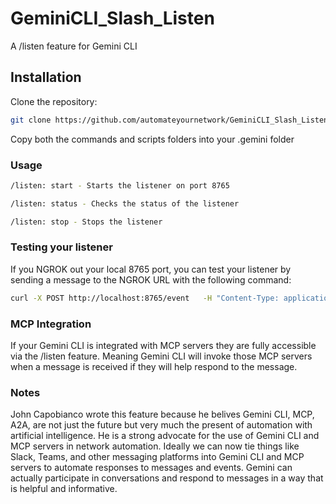 # GeminiCLI_Slash_Listen
A /listen feature for Gemini CLI 

## Installation 
Clone the repository:
```bash
git clone https://github.com/automateyournetwork/GeminiCLI_Slash_Listen
```

Copy both the commands and scripts folders into your .gemini folder 

### Usage
```bash
/listen: start - Starts the listener on port 8765
```

```bash
/listen: status - Checks the status of the listener
```

```bash
/listen: stop - Stops the listener
```

### Testing your listener 
If you NGROK out your local 8765 port, you can test your listener by sending a message to the NGROK URL with the following command:
```bash
curl -X POST http://localhost:8765/event   -H "Content-Type: application/json"   -d '{"source":"test","message":"This is a test message from cURL to Gemini CLI. If you are really Gemini CLI please respond with a message that, yes, you are really Gemini CLI and a pleasant haiku for the tester."}'
```

### MCP Integration
If your Gemini CLI is integrated with MCP servers they are fully accessible via the /listen feature. Meaning Gemini CLI will invoke those MCP servers when a message is received if they will help respond to the message.

### Notes
John Capobianco wrote this feature because he belives Gemini CLI, MCP, A2A, are not just the future but very much the present of automation with artificial intelligence. He is a strong advocate for the use of Gemini CLI and MCP servers in network automation. Ideally we can now tie things like Slack, Teams, and other messaging platforms into Gemini CLI and MCP servers to automate responses to messages and events. Gemini can actually participate in conversations and respond to messages in a way that is helpful and informative.